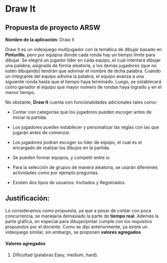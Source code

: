 # Draw It


## Propuesta de proyecto ARSW 

 

**Nombre de la aplicación:** Draw it 

 

Draw it es un videojuego multijugador con la temática de dibujar basado en **Pinturillo**, pero por equipos donde cada ronda hay un tiempo limite para dibujar. Se elegirá un jugador líder en cada equipo, el cual intentará dibujar una palabra; asignada de forma aleatoria, y los demás jugadores (que no estén dibujando) tendrán que adivinar el nombre de dicha palabra. Cuando un integrante del equipo adivina la palabra, el equipo avanza a una siguiente ronda hasta que el tiempo haya terminado. Luego, se establecerá como ganador el equipo que mayor numero de rondas haya logrado y en el menor tiempo.


No obstante, **Draw It** cuenta con funcionalidades adicionales tales como: 

  * Contar con categorías que los jugadores pueden escoger antes de iniciar la partida. 

  * Los jugadores pueden establecer y personalizar las reglas con las que jugarán antes de comenzar. 

  * Los jugadores podran escoger su lider de equipo, el cual es el encargado de realizar los dibujos en la partida.  

  * Se pueden formar equipos, y competir entre sí. 

  * Para la selección de grupos de manera aleatoria, se usarán diferentes actividades como por ejemplo preguntas. 

  * Existen dos tipos de usuarios: Invitados y Registrados. 

 

 

## Justificación: 

Lo consideramos como propuesta, ya que a pesar de contar con poca concurrencia, se manejaría demasiado la parte de **tiempo real**.
Además la parte gráfica, en especial para dibujar/pintar cumple con los requisitos propuestos por el docente.
Como se dijo anteriormente, ya existe un videojuego similar, sin embargo, se proponen **valores agregados**. 

#### Valores agregados 
1. Dificultad (palabras Easy, medium, hard).

 

 
